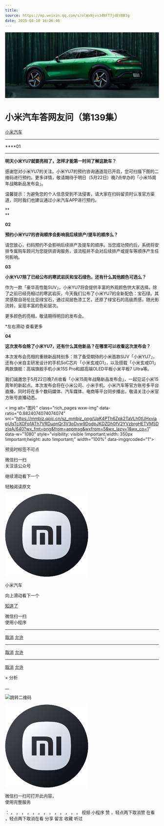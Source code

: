 ```yaml
---
title: 
source: https://mp.weixin.qq.com/s/olWxNjvs34NfT7jdEVBB3g
date: 2025-08-10 16:26:46
---
```


![cover_image](images/img_cfb2fed2.jpg)


#  小米汽车答网友问（第139集）


[ 小米汽车 ](<javascript:void\(0\);>)

______

  

****01  
****

**明天小米YU7就要亮相了，怎样才能第一时间了解这款车？**

感谢您对小米YU7的关注。小米YU7的预约咨询通道现已开启，您可扫描下图的二维码进行预约。更多详情，敬请期待于明日（5月22日）晚7点举办的「小米15周年战略新品发布会」。

温馨提示：为避免您的个人信息受到不法侵害，请大家在扫码留资时认准官方渠道，同时我们也建议通过小米汽车APP进行预约。

  

**  
**

**02**

**预约小米YU7的咨询顺序会影响我后续排产/提车的顺序么？**

请您放心，扫码预约不会影响后续排产及提车的顺序。当您成功预约后，系统将安排专属购车顾问为您提供咨询服务，该流程并不会对后续排产或提车等顺序产生任何影响。

  

**03**

**小米YU7除了已经公布的寒武岩灰和宝石绿色，还有什么其他颜色可选么？**

作为一款「豪华高性能SUV」，小米YU7将会提供丰富的外观颜色供大家选择。除了之前已经亮相过的寒武岩灰，今天我们公布了小米YU7的全新配色：宝石绿。其灵感取自哥伦比亚绿宝石，通过双层色漆工艺，还原了绿宝石的高级质感，随光影流转，呈现丰富的色彩层次。

更多颜色的亮相，敬请期待明日的发布会。

  

*左右滑动 查看更多

  

  

**04**

**这次发布会除了小米YU7，还有什么其他新品？在哪里可以收看这次发布会？**

本次发布会亮相的重磅新品特别多：除了备受期待的小米首款SUV「小米YU7」，还有小米自主研发设计的手机SoC芯片「小米玄戒O1」，以及搭载「小米玄戒O1」两款旗舰：高端旗舰手机小米15S Pro和超高端OLED平板小米平板7 Ultra等。

我们诚邀您于5月22日晚7点收看「小米15周年战略新品发布会」，一起见证小米15周年的新起点。本次发布会将在小米公司、小米手机、小米汽车等官方账号多平台直播，同时将在多个数码媒体、汽车媒体、电商等平台同步播出，敬请关注小米官方账号直播动态。

  

  

  

< img alt="图片" class="rich_pages wxw-img" data-ratio="0.8824074074074074" src="https://mmbiz.qpic.cn/sz_mmbiz_png/UaK4PTh6Zpk2TaVLh0tUHxviapUIsTcXOFp1ATh7VRDuqnQr3V3oDvw9DodpJKDZDh0fV2YVzbrgHETVM5DzIqA/640?wx_fmt=png&from=appmsg&wxfrom=5&wx_lazy=1&wx_co=1" data-w="1080" style="visibility: visible !important;width: 350px !important;height: auto !important;" width="100%" data-imgqrcoded="1">[](<>)

预览时标签不可点

微信扫一扫  
关注该公众号

继续滑动看下一个

轻触阅读原文

![img_97d833da.jpg](images/img_97d833da.jpg)

小米汽车 

向上滑动看下一个

[知道了](<javascript:;>)

微信扫一扫  
使用小程序

****

[取消](<javascript:void\(0\);>) [允许](<javascript:void\(0\);>)

****

[取消](<javascript:void\(0\);>) [允许](<javascript:void\(0\);>)

****

[取消](<javascript:void\(0\);>) [允许](<javascript:void\(0\);>)

× 分析

__

![跳转二维码]()

![作者头像](images/img_97d833da.jpg)

微信扫一扫可打开此内容，  
使用完整服务

： ， ， ， ， ， ， ， ， ， ， ， ， 。 视频 小程序 赞 ，轻点两下取消赞 在看 ，轻点两下取消在看 分享 留言 收藏 听过